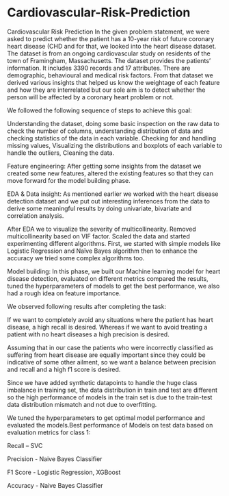 # Cardiovascular-Risk-Prediction

Cardiovascular Risk Prediction
In the given problem statement, we were asked to predict whether the patient has a 10-year risk of future coronary heart disease (CHD and for that, we looked into the heart disease dataset. The dataset is from an ongoing cardiovascular study on residents of the town of Framingham, Massachusetts. The dataset provides the patients’ information. It includes 3390 records and 17 attributes. There are demographic, behavioural and medical risk factors. From that dataset we derived various insights that helped us know the weightage of each feature and how they are interrelated but our sole aim is to detect whether the person will be affected by a coronary heart problem or not.



We followed the following sequence of steps to achieve this goal:


Understanding the dataset, doing some basic inspection on the raw data to check the number of columns, understanding distribution of data and checking statistics of the data in each variable. Checking for and handling missing values, Visualizing the distributions and boxplots of each variable to handle the outliers, Cleaning the data.


Feature engineering: After getting some insights from the dataset we created some new features, altered the existing features so that they can move forward for the model building phase.


EDA & Data insight: As mentioned earlier we worked with the heart disease detection dataset and we put out interesting inferences from the data to derive some meaningful results by doing univariate, bivariate and correlation analysis.


After EDA we to visualize the severity of multicollinearity. Removed multicollinearity based on VIF factor. Scaled the data and started experimenting different algorithms. First, we started with simple models like Logistic Regression and Naïve Bayes algorithm then to enhance the accuracy we tried some complex algorithms too.


Model building: In this phase, we built our Machine learning model for heart disease detection, evaluated on different metrics compared the results, tuned the hyperparameters of models to get the best performance, we also had a rough idea on feature importance.


We observed following results after completing the task:


If we want to completely avoid any situations where the patient has heart disease, a high recall is desired. Whereas if we want to avoid treating a patient with no heart diseases a high precision is desired.


Assuming that in our case the patients who were incorrectly classified as suffering from heart disease are equally important since they could be indicative of some other ailment, so we want a balance between precision and recall and a high f1 score is desired.


Since we have added synthetic datapoints to handle the huge class imbalance in training set, the data distribution in train and test are different so the high performance of models in the train set is due to the train-test data distribution mismatch and not due to overfitting.


We tuned the hyperparameters to get optimal model performance and evaluated the models.Best performance of Models on test data based on evaluation metrics for class 1:


Recall – SVC


Precision - Naive Bayes Classifier


F1 Score - Logistic Regression, XGBoost


Accuracy - Naive Bayes Classifier

